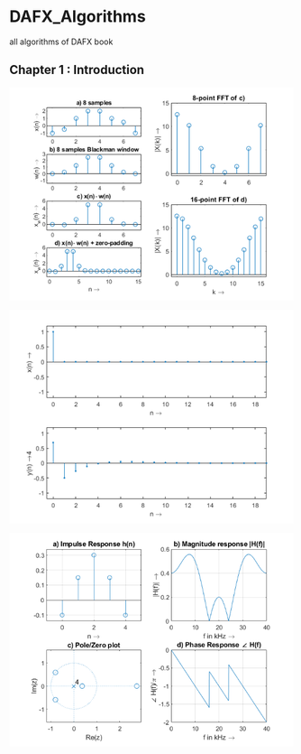 # DAFX_Algorithms
all algorithms of DAFX book

## Chapter 1 : Introduction

<p align="center"><img src="Chapter1-Introduction/img/M15.png" width="700" /></p>
<p align="center"<"M-15_script"/></p>
<p align="center"><img src="Chapter1-Introduction/img/M18.png" width="700" />
</p><p align="center"><img src="Chapter1-Introduction/img/M19.png" width="700" /></p>
